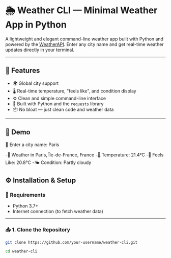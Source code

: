 # 🌦️ Weather CLI — Minimal Weather App in Python

A lightweight and elegant command-line weather app built with Python and powered by the [WeatherAPI](https://www.weatherapi.com/). Enter any city name and get real-time weather updates directly in your terminal.

---

## 🚀 Features

- 🌍 Global city support
- 🌡️ Real-time temperature, "feels like", and condition display
- ⚙️ Clean and simple command-line interface
- 🐍 Built with Python and the `requests` library
- 📦 No bloat — just clean code and weather data

---

## 📸 Demo

🌆 Enter a city name: Paris

-📍 Weather in Paris, Île-de-France, France
-🌡️ Temperature: 21.4°C
-🥶 Feels Like: 20.8°C
-🌤️ Condition: Partly cloudy

## ⚙️ Installation & Setup


### 🔧 Requirements

- Python 3.7+
- Internet connection (to fetch weather data)

---

### 📥 1. Clone the Repository

```bash
git clone https://github.com/your-username/weather-cli.git
```

```bash
cd weather-cli
